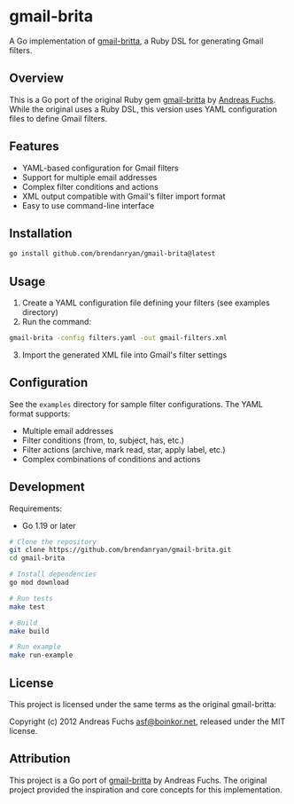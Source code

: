 # gmail-brita

A Go implementation of [gmail-britta](https://github.com/antifuchs/gmail-britta), a Ruby DSL for generating Gmail filters.

## Overview

This is a Go port of the original Ruby gem [gmail-britta](https://github.com/antifuchs/gmail-britta) by [Andreas Fuchs](https://github.com/antifuchs). While the original uses a Ruby DSL, this version uses YAML configuration files to define Gmail filters.

## Features

- YAML-based configuration for Gmail filters
- Support for multiple email addresses
- Complex filter conditions and actions
- XML output compatible with Gmail's filter import format
- Easy to use command-line interface

## Installation

```bash
go install github.com/brendanryan/gmail-brita@latest
```

## Usage

1. Create a YAML configuration file defining your filters (see examples directory)
2. Run the command:

```bash
gmail-brita -config filters.yaml -out gmail-filters.xml
```

3. Import the generated XML file into Gmail's filter settings

## Configuration

See the `examples` directory for sample filter configurations. The YAML format supports:

- Multiple email addresses
- Filter conditions (from, to, subject, has, etc.)
- Filter actions (archive, mark read, star, apply label, etc.)
- Complex combinations of conditions and actions

## Development

Requirements:

- Go 1.19 or later

```bash
# Clone the repository
git clone https://github.com/brendanryan/gmail-brita.git
cd gmail-brita

# Install dependencies
go mod download

# Run tests
make test

# Build
make build

# Run example
make run-example
```

## License

This project is licensed under the same terms as the original gmail-britta:

Copyright (c) 2012 Andreas Fuchs <asf@boinkor.net>, released under the MIT license.

## Attribution

This project is a Go port of [gmail-britta](https://github.com/antifuchs/gmail-britta) by Andreas Fuchs. The original project provided the inspiration and core concepts for this implementation.
